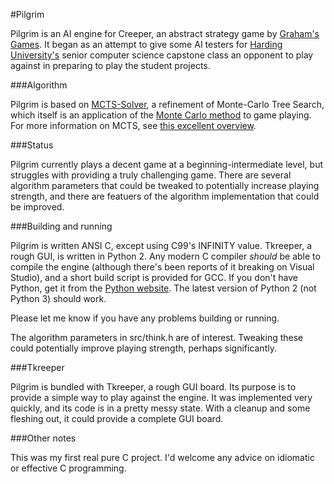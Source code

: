 #Pilgrim

Pilgrim is an AI engine for Creeper, an abstract strategy game by [Graham's Games](http://www.grahams-games.co.uk/creeper.html).
It began as an attempt to give some AI testers for [Harding University's](http://www.harding.edu) senior computer science
capstone class an opponent to play against in preparing to play the student projects.

###Algorithm

Pilgrim is based on [MCTS-Solver](https://dke.maastrichtuniversity.nl/m.winands/documents/uctloa.pdf), a refinement of
Monte-Carlo Tree Search, which itself is an application of the [Monte Carlo method](http://en.wikipedia.org/wiki/Monte_carlo_method)
to game playing. For more information on MCTS, see [this excellent overview](https://project.dke.maastrichtuniversity.nl/games/files/phd/Chaslot_thesis.pdf).

###Status

Pilgrim currently plays a decent game at a beginning-intermediate level, but struggles with providing a truly challenging
game. There are several algorithm parameters that could be tweaked to potentially increase playing strength, and there are
featuers of the algorithm implementation that could be improved.

###Building and running

Pilgrim is written ANSI C, except using C99's INFINITY value. Tkreeper, a rough GUI, is written in Python 2. Any modern C
compiler _should_ be able to compile the engine (although there's been reports of it breaking on Visual Studio), and a
short build script is provided for GCC. If you don't have Python, get it from the [Python website](http://www.python.org).
The latest version of Python 2 (not Python 3) should work.

Please let me know if you have any problems building or running.

The algorithm parameters in src/think.h are of interest. Tweaking these could potentially improve playing strength, perhaps
significantly.

###Tkreeper

Pilgrim is bundled with Tkreeper, a rough GUI board. Its purpose is to provide a simple way to play against the engine.
It was implemented very quickly, and its code is in a pretty messy state. With a cleanup and some fleshing out, it could
provide a complete GUI board.

###Other notes

This was my first real pure C project. I'd welcome any advice on idiomatic or effective C programming.
